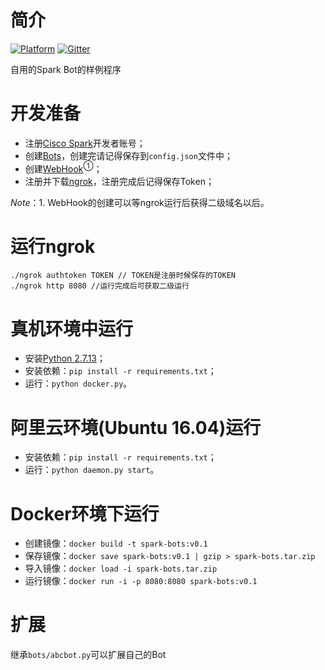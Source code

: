 # 简介
[![Platform](https://img.shields.io/badge/Language-Python%202.7-blue.svg)](https://www.python.org/)
[![Gitter](https://img.shields.io/badge/chat-on%20gitter-blue.svg)](https://gitter.im/tianjyan/Lobby)

自用的Spark Bot的样例程序

# 开发准备
* 注册[Cisco Spark](https://developer.ciscospark.com/#)开发者账号；
* 创建[Bots](https://developer.ciscospark.com/apps.html)，创建完请记得保存到`config.json`文件中；
* 创建[WebHook](https://developer.ciscospark.com/resource-webhooks.html)<sup>①</sup>；
* 注册并下载[ngrok](https://ngrok.com/)，注册完成后记得保存Token；

*Note*：1. WebHook的创建可以等ngrok运行后获得二级域名以后。

# 运行ngrok
    ./ngrok authtoken TOKEN // TOKEN是注册时候保存的TOKEN
    ./ngrok http 8080 //运行完成后可获取二级运行

# 真机环境中运行
* 安装[Python 2.7.13](https://www.python.org/downloads/release/python-2713/)；
* 安装依赖：`pip install -r requirements.txt`；
* 运行：`python docker.py`。

# 阿里云环境(Ubuntu 16.04)运行
* 安装依赖：`pip install -r requirements.txt`；
* 运行：`python daemon.py start`。

# Docker环境下运行
* 创建镜像：`docker build -t spark-bots:v0.1`
* 保存镜像：`docker save spark-bots:v0.1 | gzip > spark-bots.tar.zip`
* 导入镜像：`docker load -i spark-bots.tar.zip`
* 运行镜像：`docker run -i -p 8080:8080 spark-bots:v0.1`

# 扩展
继承`bots/abcbot.py`可以扩展自己的Bot